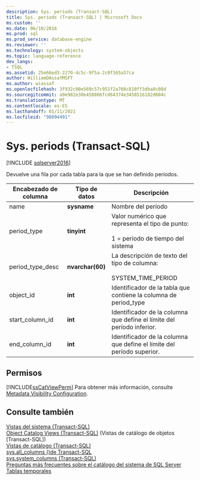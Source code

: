 ```yaml
---
description: Sys. periods (Transact-SQL)
title: Sys. periods (Transact-SQL) | Microsoft Docs
ms.custom: ''
ms.date: 06/10/2016
ms.prod: sql
ms.prod_service: database-engine
ms.reviewer: ''
ms.technology: system-objects
ms.topic: language-reference
dev_langs:
- TSQL
ms.assetid: 25e66ed3-2270-4c5c-9f5a-2c0f165a57ca
author: WilliamDAssafMSFT
ms.author: wiassaf
ms.openlocfilehash: 3f932c00e569c57c951f2a708c810ff3dba8c08d
ms.sourcegitcommit: a9e982e30e458866fcd64374e3458516182d604c
ms.translationtype: MT
ms.contentlocale: es-ES
ms.lasthandoff: 01/11/2021
ms.locfileid: "98094491"
---
```

# <a name="sysperiods-transact-sql"></a>Sys. periods (Transact-SQL)
[!INCLUDE [sqlserver2016](../../includes/applies-to-version/sqlserver2016.md)]

  Devuelve una fila por cada tabla para la que se han definido períodos.  
  
|Encabezado de columna|Tipo de datos|Descripción|  
|-------------------|---------------|-----------------|  
|name|**sysname**|Nombre del período|  
|period_type|**tinyint**|Valor numérico que representa el tipo de punto:<br /><br /> 1 = período de tiempo del sistema|  
|period_type_desc|**nvarchar(60)**|La descripción de texto del tipo de columna:<br /><br /> SYSTEM_TIME_PERIOD|  
|object_id|**int**|Identificador de la tabla que contiene la columna de period_type|  
|start_column_id|**int**|Identificador de la columna que define el límite del período inferior.|  
|end_column_id|**int**|Identificador de la columna que define el límite del período superior.|  
  
## <a name="permissions"></a>Permisos  
 [!INCLUDE[ssCatViewPerm](../../includes/sscatviewperm-md.md)] Para obtener más información, consulte [Metadata Visibility Configuration](../../relational-databases/security/metadata-visibility-configuration.md).  
  
## <a name="see-also"></a>Consulte también  
 [Vistas del sistema &#40;Transact-SQL&#41;](../../t-sql/language-reference.md)   
 [Object Catalog Views &#40;Transact-SQL&#41;](../../relational-databases/system-catalog-views/object-catalog-views-transact-sql.md)  (Vistas de catálogo de objetos [Transact-SQL])  
 [Vistas de catálogo &#40;Transact-SQL&#41;](../../relational-databases/system-catalog-views/catalog-views-transact-sql.md)   
 [sys.all_columns &#40;&#41;de Transact-SQL ](../../relational-databases/system-catalog-views/sys-all-columns-transact-sql.md)   
 [sys.system_columns &#40;Transact-SQL&#41;](../../relational-databases/system-catalog-views/sys-system-columns-transact-sql.md)   
 [Preguntas más frecuentes sobre el catálogo del sistema de SQL Server](../../relational-databases/system-catalog-views/querying-the-sql-server-system-catalog-faq.md)   
 [Tablas temporales](../../relational-databases/tables/temporal-tables.md)  
  
